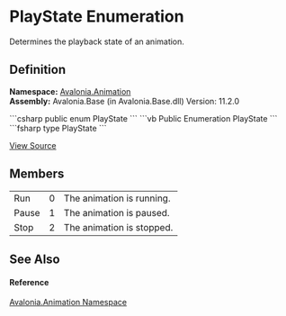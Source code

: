 # PlayState Enumeration


Determines the playback state of an animation.



## Definition
**Namespace:** <a href="N_Avalonia_Animation">Avalonia.Animation</a>  
**Assembly:** Avalonia.Base (in Avalonia.Base.dll) Version: 11.2.0

<Tabs groupId="api-code-preview">
<TabItem value="csharp" label="C#">
```csharp
public enum PlayState
```
</TabItem>
<TabItem value="vb" label="VB">
```vb
Public Enumeration PlayState
```
</TabItem>
<TabItem value="fsharp" label="F#">
```fsharp
type PlayState
```
</TabItem>
</Tabs>



<a href="https://github.com/AvaloniaUI/Avalonia/tree/master/src/Avalonia.Base/Animation/PlayState.cs" title="View the source code">View Source</a>



## Members
<table>
<tr>
<td>Run</td>
<td>0</td>
<td>The animation is running.</td>
</tr>
<tr>
<td>Pause</td>
<td>1</td>
<td>The animation is paused.</td>
</tr>
<tr>
<td>Stop</td>
<td>2</td>
<td>The animation is stopped.</td>
</tr>
</table>

## See Also


#### Reference
<a href="N_Avalonia_Animation">Avalonia.Animation Namespace</a>  

